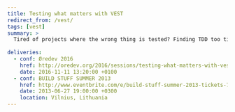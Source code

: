 ```yaml
---
title: Testing what matters with VEST
redirect_from: /vest/
tags: [vest]
summary: >
  Tired of projects where the wrong thing is tested? Finding TDD too time-consuming or too hard? High test coverage and your users still find bugs? Don’t understand if your tests are unit, integration, automation? InVEST in your future; come and discover how vertical slice technology helps to write those tests that matter. The hyperboles are included for free.
  
deliveries:
  - conf: Øredev 2016
    href: http://oredev.org/2016/sessions/testing-what-matters-with-vest
    date: 2016-11-11 13:20:00 +0100
  - conf: BUILD STUFF SUMMER 2013
    href: http://www.eventbrite.com/e/build-stuff-summer-2013-tickets-7050258513
    date: 2013-06-27 19:00:00 +0300
    location: Vilnius, Lithuania
---
```


